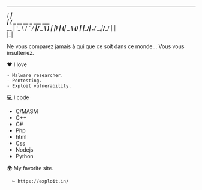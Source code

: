    _____                       
  / ____|                      
 | (___  _ __   __ _ ___  ___  
  \___ \| '_ \ / _` / __|/ _ \ 
  ____) | |_) | (_| \__ \ (_) |
 |_____/| .__/ \__,_|___/\___/ 
        | |                    
        |_|                    
                                                               
                                                               
 Ne vous comparez jamais à qui que ce soit dans ce monde… Vous vous insulteriez.
 
 ❤️ I love 
 
    - Malware researcher.
    - Pentesting.
    - Exploit vulnerability.
    
 
💻 I code

   - C/MASM
   - C++
   - C#
   - Php
   - html
   - Css
   - Nodejs
   - Python
   
   🌍 My favorite site.
   
      ↪ https://exploit.in/
      
   
